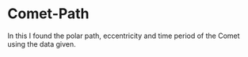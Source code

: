 # Comet-Path
In this I found the polar path, eccentricity and time period  of the Comet using the data given.

